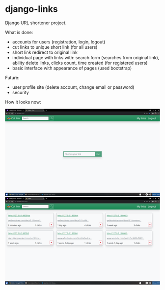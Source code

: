 # django-links

Django URL shortener project.

What is done:
- accounts for users (registration, login, logout)
- cut links to unique short link (for all users)
- short link redirect to original link
- individual page with links with: search form (searches from original link), ability delete links, clicks count, time created (for registered users)
- basic interface with appearance of pages (used bootstrap)

Future:
- user profile site (delete account, change email or password)
- security

How it looks now:

<img src="https://github.com/lestec-al/django-links/raw/master/pic-readme-1.jpg" />
<img src="https://github.com/lestec-al/django-links/raw/master/pic-readme-2.jpg" />